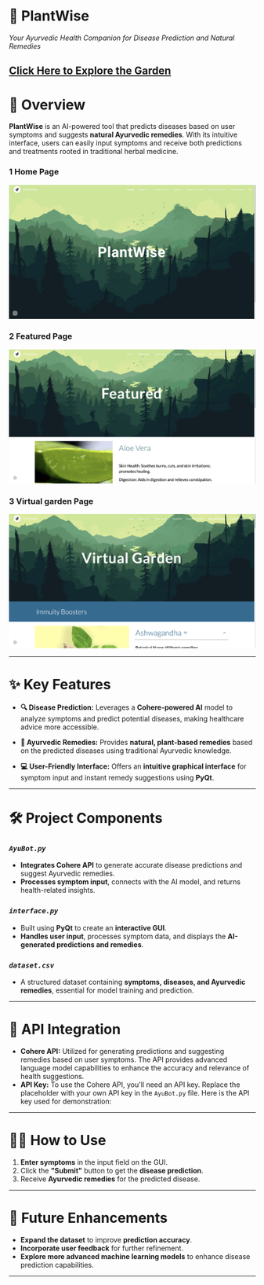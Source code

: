 # 🌿 **PlantWise** 
*Your Ayurvedic Health Companion for Disease Prediction and Natural Remedies*

[Click Here to Explore the Garden](https://sites.google.com/view/plantwise/vitrual-garden?authuser=0)  
---

# 🌟 **Overview** 
**PlantWise** is an AI-powered tool that predicts diseases based on user symptoms and suggests **natural Ayurvedic remedies**. With its intuitive interface, users can easily input symptoms and receive both predictions and treatments rooted in traditional herbal medicine.
### 1 Home Page
![Home page](images/home.png)

### 2 Featured Page
![Featured](images/featured.png)

### 3 Virtual garden Page
![Virtual Garden](images/virtualgarden.png)


---

# ✨ **Key Features** 

- **🔍 Disease Prediction:**  Leverages a **Cohere-powered AI** model to analyze symptoms and predict potential diseases, making healthcare advice more accessible.  

- **🌱 Ayurvedic Remedies:**  Provides **natural, plant-based remedies** based on the predicted diseases using traditional Ayurvedic knowledge.

- **💻 User-Friendly Interface:**  Offers an **intuitive graphical interface** for symptom input and instant remedy suggestions using **PyQt**.

---

# 🛠 **Project Components** 

### *`AyuBot.py`*
- **Integrates Cohere API** to generate accurate disease predictions and suggest Ayurvedic remedies.
- **Processes symptom input**, connects with the AI model, and returns health-related insights.

### *`interface.py`*

-   Built using **PyQt** to create an **interactive GUI**.
-   **Handles user input**, processes symptom data, and displays the **AI-generated predictions and remedies**.

### *`dataset.csv`*

-   A structured dataset containing **symptoms, diseases, and Ayurvedic remedies**, essential for model training and prediction.

----------

# 📡 **API Integration**

-   **Cohere API:** Utilized for generating predictions and suggesting remedies based on user symptoms. The API provides advanced language model capabilities to enhance the accuracy and relevance of health suggestions.
-   **API Key:** To use the Cohere API, you'll need an API key. Replace the placeholder with your own API key in the `AyuBot.py` file. Here is the API key used for demonstration:
----------

# 🧑‍💻 **How to Use**

1.  **Enter symptoms** in the input field on the GUI.
2.  Click the **"Submit"** button to get the **disease prediction**.
3.  Receive **Ayurvedic remedies** for the predicted disease.

----------

# 🚀 **Future Enhancements**

-   **Expand the dataset** to improve **prediction accuracy**.
-   **Incorporate user feedback** for further refinement.
-   **Explore more advanced machine learning models** to enhance disease prediction capabilities.

----------


